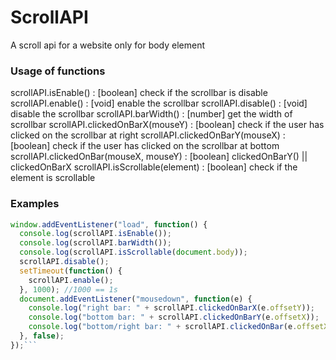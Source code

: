 # ScrollAPI
A scroll api for a website only for body element

### Usage of functions
  scrollAPI.isEnable() : [boolean] check if the scrollbar is disable
  scrollAPI.enable() : [void] enable the scrollbar
  scrollAPI.disable() : [void] disable the scrollbar
  scrollAPI.barWidth() : [number] get the width of scrollbar
  scrollAPI.clickedOnBarX(mouseY) : [boolean] check if the user has clicked on the scrollbar at right
  scrollAPI.clickedOnBarY(mouseX) : [boolean] check if the user has clicked on the scrollbar at bottom
  scrollAPI.clickedOnBar(mouseX, mouseY) : [boolean] clickedOnBarY() || clickedOnBarX
  scrollAPI.isScrollable(element) : [boolean] check if the element is scrollable
  
### Examples
  ```javascript
  window.addEventListener("load", function() {
    console.log(scrollAPI.isEnable());
    console.log(scrollAPI.barWidth());
    console.log(scrollAPI.isScrollable(document.body));
    scrollAPI.disable();
    setTimeout(function() {
      scrollAPI.enable();
    }, 1000); //1000 == 1s
    document.addEventListener("mousedown", function(e) {
      console.log("right bar: " + scrollAPI.clickedOnBarX(e.offsetY));
      console.log("bottom bar: " + scrollAPI.clickedOnBarY(e.offsetX));
      console.log("bottom/right bar: " + scrollAPI.clickedOnBar(e.offsetX, e.offsetY));
    }, false);
  });```
